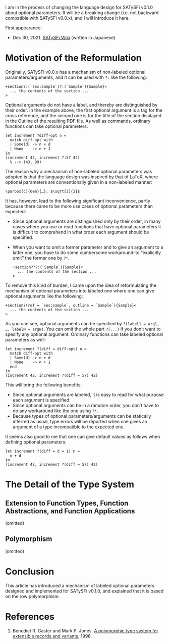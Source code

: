 <!-- [
  (`md-ja`, `0.0.1`),
] -->

<!-- MDJa -->

<!-- (|
  title = {A Type System of Labeled Optional Parameters},
  author = {gfn},
|) -->

I am in the process of changing the language design for SATySFi v0.1.0 about optional parameters. It will be a breaking change (i.e. not backward compatible with SATySFi v0.0.x), and I will introduce it here.

First appearance:

- Dec 30, 2021. [SATySFi Wiki](https://github.com/gfngfn/SATySFi/wiki/%E3%83%A9%E3%83%99%E3%83%AB%E3%81%A4%E3%81%8D%E3%82%AA%E3%83%97%E3%82%B7%E3%83%A7%E3%83%B3%E5%BC%95%E6%95%B0%E3%81%AE%E5%9E%8B%E3%82%B7%E3%82%B9%E3%83%86%E3%83%A0) (written in Japanese)


# Motivation of the Reformulation

Originally, SATySFi v0.0.x has a mechanism of non-labeled optional parameters/arguments, and it can be used with `?:` like the following:

```
+section?:(`sec:sample`)?:(`Sample`){Sample}<
  ... the contents of the section ...
>
```

Optional arguments do not have a label, and thereby are distinguished by their order. In the example above, the first optional argument is a tag for the cross reference, and the second one is for the title of the section displayed in the Outline of the resulting PDF file. As well as commands, ordinary functions can take optional parameters:

```
let increment ?diff-opt n =
  match diff-opt with
  | Some(d) -> n + d
  | None    -> n + 1
in
(increment 42, increment ?:57 42)
  % --> (43, 99)
```

The reason why a mechanism of non-labeled optional parameters was adopted is that the language design was inspired by that of LaTeX, where optional parameters are conventionally given in a non-labeled manner:

```
\parbox[c]{6em}{…}, $\sqrt[3]{2}$
```

It has, however, lead to the following significant inconvenience, partly because there came to be more use cases of optional parameters than expected:

- Since optional arguments are distinguished only by their order, in many cases where you use or read functions that have optional parameters it is difficult to comprehend in what order each argument should be specified.

- When you want to omit a former parameter and to give an argument to a latter one, you have to do some cumbersome workaround–to “explicitly omit” the former one by `?*`.

  ```
  +section?*?:(`Sample`){Sample}<
    ... the contents of the section ...
  >
  ```

To remove this kind of burden, I came upon the idea of reformulating the mechanism of optional parameters into labeled one where one can give optional arguments like the following:

```
+section?(ref = `sec:sample`, outline = `Sample`){Sample}<
  ... the contents of the section ...
>
```

As you can see, optional arguments can be specified by `?(label1 = arg1, …, labelN = argN)`. You can omit the whole part `?(...)` if you don’t want to specify any optional argument. Ordinary functions can take labeled optional parameters as well:

```
let increment ?(diff = diff-opt) n =
  match diff-opt with
  | Some(d) -> n + d
  | None    -> n + 1
  end
in
(increment 42, increment ?(diff = 57) 42)
```

This will bring the following benefits:

- Since optional arguments are labeled, it is easy to read for what purpose each argument is specified.
- Since optional arguments can be in a ramdom order, you don’t have to do any workaround like the one using `?*`.
- Because types of optional parameters/arguments can be statically inferred as usual, type errors will be reported when one gives an argument of a type incompatible to the expected one.

It seems also good to me that one can give default values as follows when defining optional parameters:

```
let increment ?(diff = d = 1) n =
  n + d
in
(increment 42, increment ?(diff = 57) 42)
```


# The Detail of the Type System

## Extension to Function Types, Function Abstractions, and Function Applications

(omitted)


## Polymorphism

(omitted)


# Conclusion

This article has introduced a mechanism of labeled optional parameters designed and implemented for SATySFi v0.1.0, and explained that it is based on the row polymorphism.


# References

1. Benedict R. Gaster and Mark P. Jones. [A polymorphic type system for extensible records and variants](https://web.cecs.pdx.edu/~mpj/pubs/96-3.pdf), 1996.
